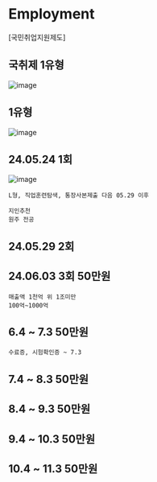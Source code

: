 # Employment
[국민취업지원제도] 
## 국취제 1유형
![image](https://github.com/chihyeonwon/Employment/assets/58906858/130ae309-0145-4bc9-81b6-6414f339beab)
## 1유형
![image](https://github.com/chihyeonwon/Employment/assets/58906858/e3901bbf-92cb-4403-af72-d3e84e1ec93e)
## 24.05.24 1회
![image](https://github.com/chihyeonwon/Employment/assets/58906858/b6cf34d5-87e4-40ae-aa09-3fc82adad0af)
```
L형, 직업훈련탐색, 통장사본제출 다음 05.29 이후

지인추천
원주 전공
```
## 24.05.29 2회

## 24.06.03 3회 50만원
```
매출액 1천억 위 1조미만
100억~1000억
```
## 6.4 ~ 7.3 50만원
```
수료증, 시험확인증 ~ 7.3
```
## 7.4 ~ 8.3 50만원

## 8.4 ~ 9.3 50만원

## 9.4 ~ 10.3 50만원

## 10.4 ~ 11.3 50만원
